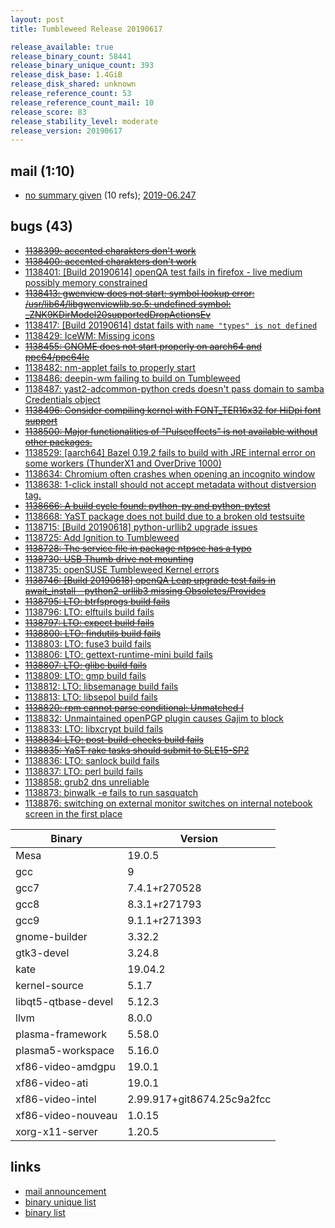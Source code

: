 ```yaml
---
layout: post
title: Tumbleweed Release 20190617

release_available: true
release_binary_count: 58441
release_binary_unique_count: 393
release_disk_base: 1.4GiB
release_disk_shared: unknown
release_reference_count: 53
release_reference_count_mail: 10
release_score: 83
release_stability_level: moderate
release_version: 20190617
---
```


## mail (1:10)

- [no summary given](https://lists.opensuse.org/opensuse-factory/2019-06/msg00244.html) (10 refs); [2019-06.247](https://lists.opensuse.org/opensuse-factory/2019-06/msg00247.html)

## bugs (43)

<!--more-->

- ~~[1138399: accented charakters don't work](https://bugzilla.opensuse.org/show_bug.cgi?id=1138399)~~
- ~~[1138400: accented charakters don't work](https://bugzilla.opensuse.org/show_bug.cgi?id=1138400)~~
- [1138401: \[Build 20190614\] openQA test fails in firefox - live medium possibly memory constrained](https://bugzilla.opensuse.org/show_bug.cgi?id=1138401)
- ~~[1138413: gwenview does not start: symbol lookup error: /usr/lib64/libgwenviewlib.so.5: undefined symbol: _ZNK9KDirModel20supportedDropActionsEv](https://bugzilla.opensuse.org/show_bug.cgi?id=1138413)~~
- [1138417: \[Build 20190614\] dstat fails with `name "types" is not defined`](https://bugzilla.opensuse.org/show_bug.cgi?id=1138417)
- [1138429: IceWM: Missing icons](https://bugzilla.opensuse.org/show_bug.cgi?id=1138429)
- ~~[1138455: GNOME does not start properly on aarch64 and ppc64/ppc64le](https://bugzilla.opensuse.org/show_bug.cgi?id=1138455)~~
- [1138482: nm-applet fails to properly start](https://bugzilla.opensuse.org/show_bug.cgi?id=1138482)
- [1138486: deepin-wm failing to build on Tumbleweed](https://bugzilla.opensuse.org/show_bug.cgi?id=1138486)
- [1138487: yast2-adcommon-python creds doesn't pass domain to samba Credentials object](https://bugzilla.opensuse.org/show_bug.cgi?id=1138487)
- ~~[1138496: Consider compiling kernel with FONT_TER16x32 for HiDpi font support](https://bugzilla.opensuse.org/show_bug.cgi?id=1138496)~~
- ~~[1138500: Major functionalities of "Pulseeffects" is not available without other packages.](https://bugzilla.opensuse.org/show_bug.cgi?id=1138500)~~
- [1138529: \[aarch64\] Bazel 0.19.2 fails to build with JRE internal error on some workers (ThunderX1 and OverDrive 1000)](https://bugzilla.opensuse.org/show_bug.cgi?id=1138529)
- [1138634: Chromium often crashes when opening an incognito window](https://bugzilla.opensuse.org/show_bug.cgi?id=1138634)
- [1138638: 1-click install should not accept metadata without distversion tag.](https://bugzilla.opensuse.org/show_bug.cgi?id=1138638)
- ~~[1138666: A build cycle found: python-py and python-pytest](https://bugzilla.opensuse.org/show_bug.cgi?id=1138666)~~
- [1138668: YaST package does not build due to a broken old testsuite](https://bugzilla.opensuse.org/show_bug.cgi?id=1138668)
- [1138715: \[Build 20190618\] python-urllib2 upgrade issues](https://bugzilla.opensuse.org/show_bug.cgi?id=1138715)
- [1138725: Add Ignition to Tumbleweed](https://bugzilla.opensuse.org/show_bug.cgi?id=1138725)
- ~~[1138728: The service file in package ntpsec has a typo](https://bugzilla.opensuse.org/show_bug.cgi?id=1138728)~~
- ~~[1138730: USB Thumb drive not mounting](https://bugzilla.opensuse.org/show_bug.cgi?id=1138730)~~
- [1138735: openSUSE Tumbleweed Kernel errors](https://bugzilla.opensuse.org/show_bug.cgi?id=1138735)
- ~~[1138746: \[Build 20190618\] openQA Leap upgrade test fails in await_install - python2-urllib3 missing Obsoletes/Provides](https://bugzilla.opensuse.org/show_bug.cgi?id=1138746)~~
- ~~[1138795: LTO:  btrfsprogs build fails](https://bugzilla.opensuse.org/show_bug.cgi?id=1138795)~~
- [1138796: LTO: elftuils build fails](https://bugzilla.opensuse.org/show_bug.cgi?id=1138796)
- ~~[1138797: LTO: expect build fails](https://bugzilla.opensuse.org/show_bug.cgi?id=1138797)~~
- ~~[1138800: LTO: findutils build fails](https://bugzilla.opensuse.org/show_bug.cgi?id=1138800)~~
- [1138803: LTO: fuse3 build fails](https://bugzilla.opensuse.org/show_bug.cgi?id=1138803)
- [1138806: LTO: gettext-runtime-mini build fails](https://bugzilla.opensuse.org/show_bug.cgi?id=1138806)
- ~~[1138807: LTO: glibc build fails](https://bugzilla.opensuse.org/show_bug.cgi?id=1138807)~~
- [1138809: LTO: gmp build fails](https://bugzilla.opensuse.org/show_bug.cgi?id=1138809)
- [1138812: LTO: libsemanage build fails](https://bugzilla.opensuse.org/show_bug.cgi?id=1138812)
- [1138813: LTO: libsepol build fails](https://bugzilla.opensuse.org/show_bug.cgi?id=1138813)
- ~~[1138820: rpm cannot parse conditional: Unmatched (](https://bugzilla.opensuse.org/show_bug.cgi?id=1138820)~~
- [1138832: Unmaintained openPGP plugin causes Gajim to block](https://bugzilla.opensuse.org/show_bug.cgi?id=1138832)
- [1138833: LTO: libxcrypt build fails](https://bugzilla.opensuse.org/show_bug.cgi?id=1138833)
- ~~[1138834: LTO: post-build-checks build fails](https://bugzilla.opensuse.org/show_bug.cgi?id=1138834)~~
- ~~[1138835: YaST rake tasks should submit to SLE15-SP2](https://bugzilla.opensuse.org/show_bug.cgi?id=1138835)~~
- [1138836: LTO: sanlock build fails](https://bugzilla.opensuse.org/show_bug.cgi?id=1138836)
- [1138837: LTO: perl build fails](https://bugzilla.opensuse.org/show_bug.cgi?id=1138837)
- [1138858: grub2 dns unreliable](https://bugzilla.opensuse.org/show_bug.cgi?id=1138858)
- [1138873: binwalk -e fails to run sasquatch](https://bugzilla.opensuse.org/show_bug.cgi?id=1138873)
- [1138876: switching on external monitor switches on internal notebook screen in the first place](https://bugzilla.opensuse.org/show_bug.cgi?id=1138876)

Binary | Version
--- | ---
Mesa | 19.0.5
gcc | 9
gcc7 | 7.4.1+r270528
gcc8 | 8.3.1+r271793
gcc9 | 9.1.1+r271393
gnome-builder | 3.32.2
gtk3-devel | 3.24.8
kate | 19.04.2
kernel-source | 5.1.7
libqt5-qtbase-devel | 5.12.3
llvm | 8.0.0
plasma-framework | 5.58.0
plasma5-workspace | 5.16.0
xf86-video-amdgpu | 19.0.1
xf86-video-ati | 19.0.1
xf86-video-intel | 2.99.917+git8674.25c9a2fcc
xf86-video-nouveau | 1.0.15
xorg-x11-server | 1.20.5

## links

- [mail announcement](https://lists.opensuse.org/opensuse-factory/2019-06/msg00243.html)
- [binary unique list](http://download.opensuse.org/history/20190617/rpm.unique.list)
- [binary list](http://download.opensuse.org/history/20190617/rpm.list)

